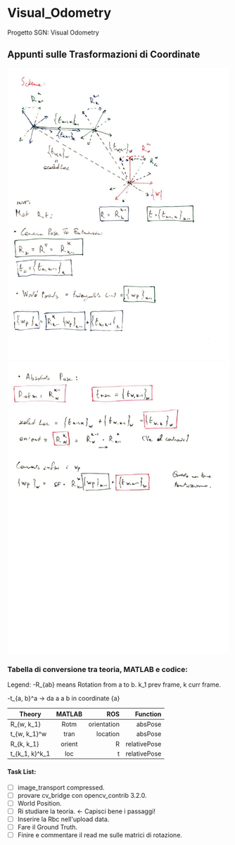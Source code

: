 # Visual_Odometry
Progetto SGN: Visual Odometry

## Appunti sulle Trasformazioni di Coordinate

![alt text](/docs/schema1.jpg)
![alt text](/docs/schema2.jpg)

### Tabella di conversione tra teoria, MATLAB e codice:

Legend: 
-R_{ab} means Rotation from a to b. k_1 prev frame, k curr frame.

-t_{a, b}^a -> da a a b in coordinate {a}

| Theory        | MATLAB        | ROS               |  Function             |
| ------------- |:-------------:| -----------------:| ---------------------:|
| R_{w, k_1}    | Rotm          |   orientation     | absPose               |
| t_{w, k_1}^w  | tran          |   location        | absPose               |
| R_{k, k_1}    | orient        |     R             | relativePose          |
| t_{k_1, k}^k_1| loc           |     t             | relativePose          |


#### Task List: 
- [ ] image_transport compressed.
- [ ] provare cv_bridge con opencv_contrib 3.2.0.
- [ ] World Position.
- [ ] Ri studiare la teoria. <- Capisci bene i passaggi!
- [ ] Inserire la Rbc nell'upload data.
- [ ] Fare il Ground Truth.
- [ ] Finire e commentare il read me sulle matrici di rotazione.
